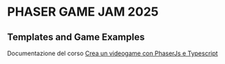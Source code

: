 # PHASER GAME JAM 2025
## Templates and Game Examples

Documentazione del corso
[Crea un videogame con PhaserJs e Typescript](https://shorturl.at/nDJW4 "https://shorturl.at/nDJW4")
